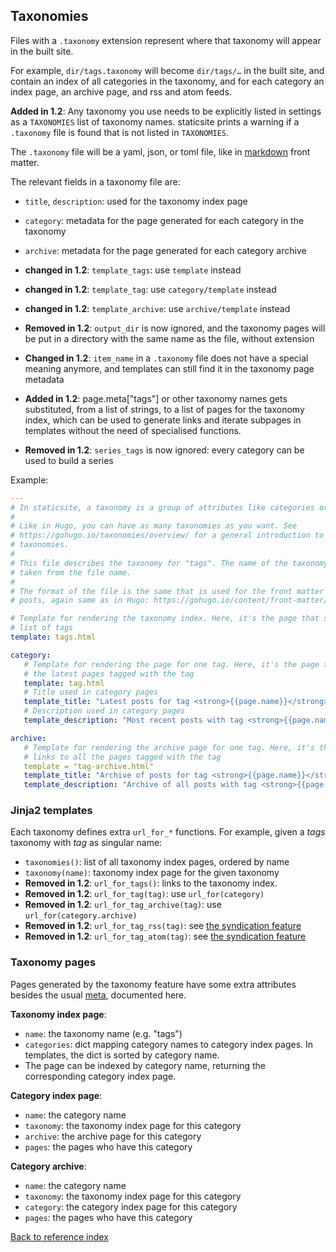 ## Taxonomies

Files with a `.taxonomy` extension represent where that taxonomy will appear in
the built site.

For example, `dir/tags.taxonomy` will become `dir/tags/…` in the built site,
and contain an index of all categories in the taxonomy, and for each category
an index page, an archive page, and rss and atom feeds.

**Added in 1.2**: Any taxonomy you use needs to be explicitly listed in
settings as a `TAXONOMIES` list of taxonomy names. staticsite prints a warning
if a `.taxonomy` file is found that is not listed in `TAXONOMIES`.

The `.taxonomy` file will be a yaml, json, or toml file, like in
[markdown](markdown.md) front matter.

The relevant fields in a taxonomy file are:

* `title`, `description`: used for the taxonomy index page
* `category`: metadata for the page generated for each category in the taxonomy
* `archive`: metadata for the page generated for each category archive

* **changed in 1.2**: `template_tags`: use `template` instead
* **changed in 1.2**: `template_tag`: use `category/template` instead
* **changed in 1.2**: `template_archive`: use `archive/template` instead
* **Removed in 1.2**: `output_dir` is now ignored, and the taxonomy pages will
  be put in a directory with the same name as the file, without extension
* **Changed in 1.2**: `item_name` in a `.taxonomy` file does not have a special
  meaning anymore, and templates can still find it in the taxonomy page
  metadata
* **Added in 1.2**: page.meta["tags"] or other taxonomy names gets substituted,
  from a list of strings, to a list of pages for the taxonomy index, which can
  be used to generate links and iterate subpages in templates without the need
  of specialised functions.
* **Removed in 1.2**: `series_tags` is now ignored: every category can be used
  to build a series

Example:

```yaml
---
# In staticsite, a taxonomy is a group of attributes like categories or tags.
#
# Like in Hugo, you can have as many taxonomies as you want. See
# https://gohugo.io/taxonomies/overview/ for a general introduction to
# taxonomies.
#
# This file describes the taxonomy for "tags". The name of the taxonomy is
# taken from the file name.
#
# The format of the file is the same that is used for the front matter of
# posts, again same as in Hugo: https://gohugo.io/content/front-matter/

# Template for rendering the taxonomy index. Here, it's the page that shows the
# list of tags
template: tags.html

category:
   # Template for rendering the page for one tag. Here, it's the page that shows
   # the latest pages tagged with the tag
   template: tag.html
   # Title used in category pages
   template_title: "Latest posts for tag <strong>{{page.name}}</strong>"
   # Description used in category pages
   template_description: "Most recent posts with tag <strong>{{page.name}}</strong>"

archive:
   # Template for rendering the archive page for one tag. Here, it's the page that
   # links to all the pages tagged with the tag
   template = "tag-archive.html"
   template_title: "Archive of posts for tag <strong>{{page.name}}</strong>"
   template_description: "Archive of all posts with tag <strong>{{page.name}}</strong>"
```


### Jinja2 templates

Each taxonomy defines extra `url_for_*` functions. For example, given a *tags*
taxonomy with *tag* as singular name:

 * `taxonomies()`: list of all taxonomy index pages, ordered by name
 * `taxonomy(name)`: taxonomy index page for the given taxonomy
 * **Removed in 1.2**: `url_for_tags()`: links to the taxonomy index.
 * **Removed in 1.2**: `url_for_tag(tag)`: use `url_for(category)`
 * **Removed in 1.2**: `url_for_tag_archive(tag)`: use `url_for(category.archive)`
 * **Removed in 1.2**: `url_for_tag_rss(tag)`: see [the syndication feature](syndication.md)
 * **Removed in 1.2**: `url_for_tag_atom(tag)`: see [the syndication feature](syndication.md)


### Taxonomy pages

Pages generated by the taxonomy feature have some extra attributes besides the
usual [meta](metadata.md), documented here.


**Taxonomy index page**:

* `name`: the taxonomy name (e.g. "tags")
* `categories`: dict mapping category names to category index pages. In
  templates, the dict is sorted by category name.
* The page can be indexed by category name, returning the corresponding
  category index page.


**Category index page**:

* `name`: the category name
* `taxonomy`: the taxonomy index page for this category
* `archive`: the archive page for this category
* `pages`: the pages who have this category


**Category archive**:

* `name`: the category name
* `taxonomy`: the taxonomy index page for this category
* `category`: the category index page for this category
* `pages`: the pages who have this category


[Back to reference index](reference.md)

